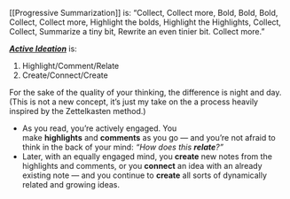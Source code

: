 [[Progressive Summarization]] is: “Collect, Collect more, Bold, Bold, Bold, Collect, Collect more, Highlight the bolds, Highlight the Highlights, Collect, Collect, Summarize a tiny bit, Rewrite an even tinier bit. Collect more.”

**_[Active Ideation]()_** is:

1.  Highlight/Comment/Relate
2.  Create/Connect/Create

For the sake of the quality of your thinking, the difference is night and day. (This is not a new concept, it’s just my take on the a process heavily inspired by the Zettelkasten method.)

-   As you read, you’re actively engaged. You make **highlights** and **comments** as you go — and you’re not afraid to think in the back of your mind: _“How does this_ **_relate_**_?”_
-   Later, with an equally engaged mind, you **create** new notes from the highlights and comments, or you **connect** an idea with an already existing note — and you continue to **create** all sorts of dynamically related and growing ideas.